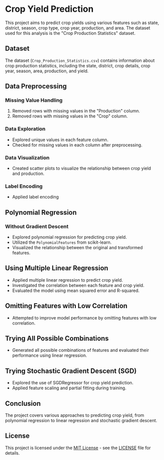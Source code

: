 # Crop Yield Prediction

This project aims to predict crop yields using various features such as state, district, season, crop type, crop year, production, and area. The dataset used for this analysis is the "Crop Production Statistics" dataset.

## Dataset
The dataset (`Crop_Production_Statistics.csv`) contains information about crop production statistics, including the state, district, crop details, crop year, season, area, production, and yield.

## Data Preprocessing

### Missing Value Handling
1. Removed rows with missing values in the "Production" column.
2. Removed rows with missing values in the "Crop" column.

### Data Exploration
- Explored unique values in each feature column.
- Checked for missing values in each column after preprocessing.

### Data Visualization
- Created scatter plots to visualize the relationship between crop yield and production.

### Label Encoding
- Applied label encoding

## Polynomial Regression

### Without Gradient Descent
- Explored polynomial regression for predicting crop yield.
- Utilized the `PolynomialFeatures` from scikit-learn.
- Visualized the relationship between the original and transformed features.

## Using Multiple Linear Regression
- Applied multiple linear regression to predict crop yield.
- Investigated the correlation between each feature and crop yield.
- Evaluated the model using mean squared error and R-squared.

## Omitting Features with Low Correlation
- Attempted to improve model performance by omitting features with low correlation.

## Trying All Possible Combinations
- Generated all possible combinations of features and evaluated their performance using linear regression.

## Trying Stochastic Gradient Descent (SGD)
- Explored the use of SGDRegressor for crop yield prediction.
- Applied feature scaling and partial fitting during training.

## Conclusion
The project covers various approaches to predicting crop yield, from polynomial regression to linear regression and stochastic gradient descent.

## License

This project is licensed under the [MIT License](LICENSE) - see the [LICENSE](LICENSE) file for details.

